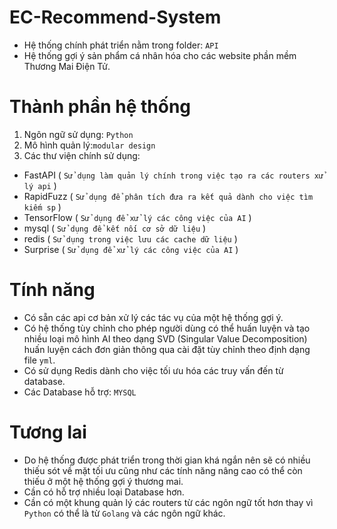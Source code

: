 # EC-Recommend-System

- Hệ thống chính phát triển nằm trong folder: `API`
- Hệ thống gợi ý sản phẩm cá nhân hóa cho các website phần mềm Thương Mai Điện Tử.

# Thành phần hệ thống

1. Ngôn ngữ sử dụng: `Python`
2. Mô hình quản lý:`modular design`
3. Các thư viện chính sử dụng:

- FastAPI ( `Sử dụng làm quản lý chính trong việc tạo ra các routers xử lý api` )
- RapidFuzz ( `Sử dụng để phân tích đưa ra kết quả dành cho việc tìm kiếm sp` )
- TensorFlow ( `Sử dụng để xử lý các công việc của AI` )
- mysql ( `Sử dụng để kết nối cơ sở dữ liệu` )
- redis ( `Sử dụng trong việc lưu các cache dữ liệu` )
- Surprise ( `Sử dụng để xử lý các công việc của AI` )

# Tính năng

- Có sẵn các api cơ bản xử lý các tác vụ của một hệ thống gợi ý.
- Có hệ thống tùy chỉnh cho phép người dùng có thể huấn luyện và tạo nhiều loại mô hình AI theo dạng SVD (Singular Value Decomposition) huấn luyện cách đơn giản thông qua cài đặt tùy chỉnh theo định dạng file `yml`.
- Có sử dụng Redis dành cho việc tối ưu hóa các truy vấn đến từ database.
- Các Database hỗ trợ: `MYSQL`

# Tương lai

- Do hệ thống được phát triển trong thời gian khá ngắn nên sẽ có nhiều thiếu sót về mặt tối ưu cũng như các tính năng nâng cao có thể còn thiếu ở một hệ thống gợi ý thương mai.
- Cần có hỗ trợ nhiều loại Database hơn.
- Cần có một khung quản lý các routers từ các ngôn ngữ tốt hơn thay vì `Python` có thể là từ `Golang` và các ngôn ngữ khác.
